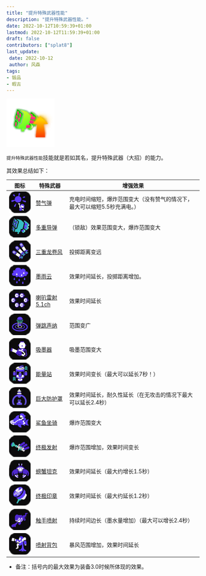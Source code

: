 ```yaml
---
title: "提升特殊武器性能"
description: "提升特殊武器性能。"
date: 2022-10-12T10:59:39+01:00
lastmod: 2022-10-12T11:59:39+01:00
draft: false
contributors: ["splat8"]
last_update:  
 date: 2022-10-12
 author: 风森
tags:
- 锻品
- 暇古
---
```

![提升特殊武器性能](./images/S3_Ability_Special_Power_Up.png)

`提升特殊武器性能`技能就是若如其名，提升特殊武器（大招）的能力。

其效果总结如下：


| 图标                                                | 特殊武器                          | 增强效果                                                                                                                                                           |
| --------------------------------------------------- | -------------------------------------- | -------------------------------------------------------------------------------------------------------------------------------------------------------------- |
| ![赞气弹](../weapon/special_weapon/images/Booyah_Bomb.png)                 | [赞气弹](../weapon/special_weapon/booyah_Bomb)                | 充电时间缩短，爆炸范围变大（没有赞气的情况下，最大可以缩短5.5秒充满电。） |
| ![多重导弹](../weapon/special_weapon/images/Tenta_Missiles.png )           | [多重导弹](../weapon/special_weapon/Tenta_Missiles)           | （锁敌）效果范围变大，爆炸范围变大|
| ![三重龙卷风](../weapon/special_weapon/images/Triple_Inkstrike.png ) | [三重龙卷风](../weapon/special_weapon/Triple_Inkstrike) | 投掷距离变远 |
| ![墨雨云](../weapon/special_weapon/images/Ink_Storm.png )                  | [墨雨云](../weapon/special_weapon/Ink_Storm)                  | 效果时间延长，投掷距离增加。 |
| ![喇叭雷射5.1ch](../weapon/special_weapon/images/Killer_Wail_5_1.png )     | [喇叭雷射5.1ch](../weapon/special_weapon/Killer_Wail_5_1)     | 效果时间延长 |
| ![弹跳声纳](../weapon/special_weapon/images/Wave_Breaker.png )             | [弹跳声纳](../weapon/special_weapon/Wave_Breaker)             | 范围变广|
| ![吸墨器](../weapon/special_weapon/images/Ink_Vac.png )                    | [吸墨器](../weapon/special_weapon/Ink_Vac)                    | 吸墨范围变大|
| ![能量站](../weapon/special_weapon/images/Tacticooler.png )                | [能量站](../weapon/special_weapon/Tacticooler)                | 效果时间变长（最大可以延长7秒！） |
| ![巨大防护罩](../weapon/special_weapon/images/Big_Bubbler.png )            | [巨大防护罩](../weapon/special_weapon/Big_Bubbler)            | 效果时间延长，耐久性延长（在无攻击的情况下最大可以延长2.4秒） |
| ![鲨鱼坐骑](../weapon/special_weapon/images/Reefslider.png )               | [鲨鱼坐骑](../weapon/special_weapon/Reefslider)               | 爆炸范围变大 |
| ![终极发射](../weapon/special_weapon/images/Trizooka.png )                 | [终极发射](../weapon/special_weapon/Trizooka)                 | 爆炸范围增加，效果时间变长|
| ![螃蟹坦克](../weapon/special_weapon/images/Crab_Tank.png )                | [螃蟹坦克](../weapon/special_weapon/Crab_Tank)                | 效果时间延长（最大约增长1.5秒） |
| ![终极印章](../weapon/special_weapon/images/Ultra_Stamp.png )              | [终极印章](../weapon/special_weapon/Ultra_Stamp)              |效果时间延长（最大约延长1.2秒）|
| ![触手喷射](../weapon/special_weapon/images/Zipcaster.png )                | [触手喷射](../weapon/special_weapon/Zipcaster)                | 持续时间边长（墨水量增加）（最大可以增长2.4秒） |
| ![喷射背包](../weapon/special_weapon/images/Inkjet.png )                   | [喷射背包](../weapon/special_weapon/Inkjet)                   | 暴风范围增加，效果时间延长 |


- 备注：括号内的最大效果为装备3.0时候所体现的效果。
